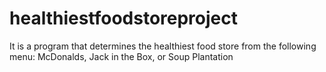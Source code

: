 # healthiestfoodstoreproject
It is a program that determines the healthiest food store from the following menu: McDonalds, Jack in the Box, or Soup Plantation
